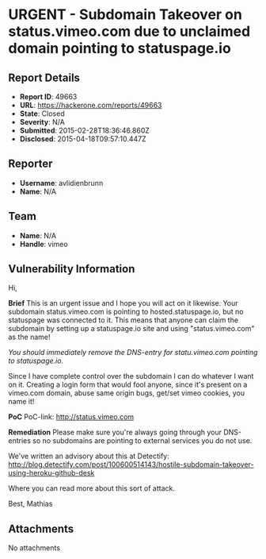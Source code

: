 # URGENT - Subdomain Takeover on status.vimeo.com due to unclaimed domain pointing to statuspage.io

## Report Details
- **Report ID**: 49663
- **URL**: https://hackerone.com/reports/49663
- **State**: Closed
- **Severity**: N/A
- **Submitted**: 2015-02-28T18:36:46.860Z
- **Disclosed**: 2015-04-18T09:57:10.447Z

## Reporter
- **Username**: avlidienbrunn
- **Name**: N/A

## Team
- **Name**: N/A
- **Handle**: vimeo

## Vulnerability Information
Hi,

**Brief**
This is an urgent issue and I hope you will act on it likewise.
Your subdomain status.vimeo.com is pointing to hosted.statuspage.io, but no statuspage was connected to it. This means that anyone can claim the subdomain by setting up a statuspage.io site and using "status.vimeo.com" as the name!

*You should immediately remove the DNS-entry for statu.vimeo.com pointing to statuspage.io.*

Since I have complete control over the subdomain I can do whatever I want on it. Creating a login form that would fool anyone, since it's present on a vimeo.com domain, abuse same origin bugs, get/set vimeo cookies, you name it!

**PoC**
PoC-link:
http://status.vimeo.com

**Remediation**
Please make sure you're always going through your DNS-entries so no subdomains are pointing to external services you do not use.

We've written an advisory about this at Detectify:
http://blog.detectify.com/post/100600514143/hostile-subdomain-takeover-using-heroku-github-desk

Where you can read more about this sort of attack.

Best,
Mathias

## Attachments
No attachments

